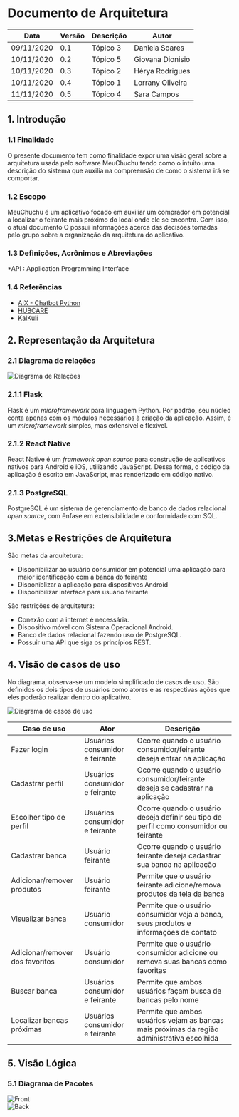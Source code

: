 # Documento de Arquitetura

| Data | Versão | Descrição | Autor |
|--|--|--|--|
| 09/11/2020 | 0.1 | Tópico 3| Daniela Soares |
| 10/11/2020 | 0.2 | Tópico 5| Giovana Dionisio |
| 10/11/2020 | 0.3 | Tópico 2| Hérya Rodrigues |
| 10/11/2020 | 0.4 | Tópico 1| Lorrany Oliveira |
| 11/11/2020 | 0.5 | Tópico 4| Sara Campos |



## 1. Introdução

### 1.1 Finalidade

O presente documento tem como finalidade expor uma visão geral sobre a arquitetura usada pelo software MeuChuchu tendo como o intuito uma descrição do sistema que auxilia na compreensão de como o sistema irá se comportar.

### 1.2 Escopo

MeuChuchu é um aplicativo focado em auxiliar um comprador em potencial a localizar o feirante mais próximo do local onde ele se encontra. Com isso, o atual documento O possui informações acerca das decisões tomadas pelo grupo sobre a organização da arquitetura do aplicativo.

### 1.3 Definições, Acrônimos e Abreviações
*API : Application Programming Interface

### 1.4 Referências
* [AIX - Chatbot Python](https://fga-eps-mds.github.io/2019.1-Aix/)
* [HUBCARE ](https://cjjcastro.gitlab.io/2019-1-hubcare-docs/)
* [KalKuli ](https://fga-eps-mds.github.io/2018.2-Kalkuli//)


## 2. Representação da Arquitetura

### 2.1 Diagrama de relações

![Diagrama de Relações](https://i.ibb.co/xqbLHHK/diagrama-rela-es.png)
### 2.1.1 Flask

Flask é um *microframework* para linguagem Python. Por padrão, seu núcleo conta apenas com os módulos necessários à criação da aplicação. Assim, é um *microframework* simples, mas extensível e flexível. 

### 2.1.2 React Native

React Native é um *framework open source* para construção de aplicativos nativos para Android e iOS, utilizando JavaScript. Dessa forma, o código da aplicação é escrito em JavaScript, mas renderizado em código nativo. 

### 2.1.3 PostgreSQL

PostgreSQL é um sistema de gerenciamento de banco de dados relacional *open source*, com ênfase em extensibilidade e conformidade com SQL.

## 3.Metas e Restrições de Arquitetura

São metas da arquitetura:
* Disponibilizar ao usuário consumidor em potencial uma aplicação para maior identificação com a banca do feirante
* Disponiblizar a aplicação para dispositivos Android
* Disponibilizar interface para usuário feirante

São restrições de arquitetura:
* Conexão com a internet é necessária.
* Dispositivo móvel com Sistema Operacional Android.
* Banco de dados relacional fazendo uso de PostgreSQL.
* Possuir uma API que siga os princípios REST.

## 4. Visão de casos de uso

No diagrama, observa-se um modelo simplificado de casos de uso. São definidos os dois tipos de usuários como atores e as respectivas ações que eles poderão realizar dentro do aplicativo.  

![Diagrama de casos de uso](https://i.ibb.co/kg3jqhc/casos-de-uso.png)
  
| Caso de uso | Ator | Descrição |
| ------------|------|-----------|
| Fazer login | Usuários consumidor e feirante | Ocorre quando o usuário consumidor/feirante deseja entrar na aplicação |
| Cadastrar perfil | Usuários consumidor e feirante | Ocorre quando o usuário consumidor/feirante deseja se cadastrar na aplicação |
| Escolher tipo de perfil | Usuários consumidor e feirante | Ocorre quando o usuário deseja definir seu tipo de perfil como consumidor ou feirante |
| Cadastrar banca | Usuário feirante | Ocorre quando o usuário feirante deseja cadastrar sua banca na aplicação |
| Adicionar/remover produtos | Usuário feirante| Permite que o usuário feirante adicione/remova produtos da tela da banca |
| Visualizar banca | Usuário consumidor | Permite que o usuário consumidor veja a banca, seus produtos e informações de contato |
| Adicionar/remover dos favoritos | Usuário consumidor | Permite que o usuário consumidor adicione ou remova suas bancas como favoritas |
| Buscar banca | Usuários consumidor e feirante | Permite que ambos usuários façam busca de bancas pelo nome |
| Localizar bancas próximas | Usuários consumidor e feirante | Permite que ambos usuários vejam as bancas mais próximas da região administrativa escolhida |

## 5. Visão Lógica
### 5.1 Diagrama de Pacotes
![Front](https://i.ibb.co/k92QktX/Vis-o-L-gica-Front.jpg)  
![Back](https://i.ibb.co/hHBhxBP/Vis-o-L-gica-Back.jpg)
